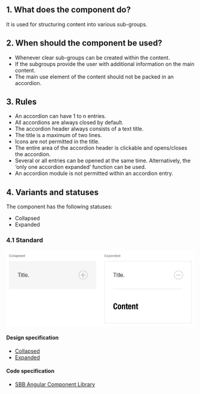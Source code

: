 ## 1. What does the component do?
It is used for structuring content into various sub-groups.

## 2. When should the component be used? 
* Whenever clear sub-groups can be created within the content.
* If the subgroups provide the user with additional information on the main content.
* The main use element of the content should not be packed in an accordion.

## 3. Rules
* An accordion can have 1 to n entries.
* All accordions are always closed by default.
* The accordion header always consists of a text title.
* The title is a maximum of two lines.
* Icons are not permitted in the title.
* The entire area of the accordion header is clickable and opens/closes the accordion.
* Several or all entries can be opened at the same time. Alternatively, the ‘only one accordion expanded’ function can be used.
* An accordion module is not permitted within an accordion entry.

## 4. Variants and statuses
The component has the following statuses:
* Collapsed
* Expanded

### 4.1 Standard
![Image of the accordion component in the standard variant](https://raw.githubusercontent.com/sbb-design-systems/design-system-website-documentation/master/documentation/components/accordion/images/accordion_default.png 'class: image')

#### Design specification
* [Collapsed](https://www.sketch.com/s/80f12b3b-58e5-4b4c-98cd-c553bae18db0/a/Ya5d0L#Inspector)
* [Expanded](https://www.sketch.com/s/80f12b3b-58e5-4b4c-98cd-c553bae18db0/a/KPRqjr#Inspector)

#### Code specification
* [SBB Angular Component Library](https://sbb-angular.app.sbb.ch/public/components/accordion)